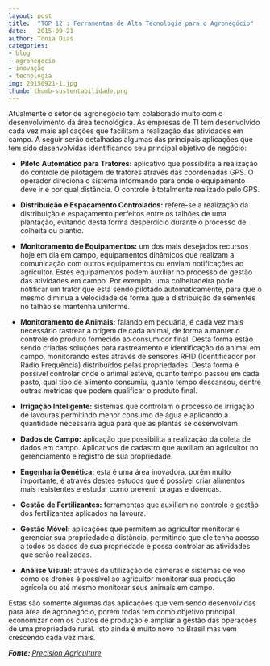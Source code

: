 ```yaml
---
layout: post
title:  "TOP 12 : Ferramentas de Alta Tecnologia para o Agronegócio"
date:   2015-09-21
author: Tonia Dias
categories: 
- blog
- agronegocio
- inovação
- tecnologia
img: 20150921-1.jpg
thumb: thumb-sustentabilidade.png
---
```


Atualmente o setor de agronegócio tem colaborado muito com o desenvolvimento da área tecnológica. As empresas de TI tem desenvolvido cada vez mais aplicações que facilitam a realização das atividades em campo. A seguir serão detalhadas algumas das principais aplicações que tem sido desenvolvidas identificando seu principal objetivo de negócio: <!--more-->

* <b>Piloto Automático para Tratores:</b> aplicativo que possibilita a realização do controle de pilotagem de tratores através das coordenadas GPS. O operador direciona o sistema informando para onde o equipamento deve ir e por qual distância. O controle é totalmente realizado pelo GPS.

* <b>Distribuição e Espaçamento Controlados:</b> refere-se a realização da distribuição e espaçamento perfeitos entre os talhões de uma plantação, evitando desta forma desperdício durante o processo de colheita ou plantio.

* <b>Monitoramento de Equipamentos:</b> um dos mais desejados recursos hoje em dia em campo, equipamentos dinâmicos que realizam a comunicação com outros equipamentos ou enviam notificações ao agricultor. Estes equipamentos podem auxiliar no processo de gestão das atividades em campo. Por exemplo, uma colheitadeira pode notificar um trator que está sendo pilotado automaticamente, para que o mesmo diminua a velocidade de forma que a distribuição de sementes no talhão se mantenha uniforme.

* <b>Monitoramento de Animais:</b> falando em pecuária, é cada vez mais necessário rastrear a origem de cada animal, de forma a manter o controle do produto fornecido ao consumidor final. Desta forma estão sendo criadas soluções para rastreamento e identificação do animal em campo, monitorando estes através de sensores RFID (Identificador por Rádio Frequência) distribuídos pelas propriedades. Desta forma é possível controlar onde o animal esteve, quanto tempo passou em cada pasto, qual tipo de alimento consumiu, quanto tempo descansou, dentre outras métricas que podem qualificar o produto final.

* <b>Irrigação Inteligente:</b> sistemas que controlam o processo de irrigação de lavouras permitindo menor consumo de água e aplicando a quantidade necessária água para que as plantas se desenvolvam.

* <b>Dados de Campo:</b> aplicação que possibilita a realização da coleta de dados em campo. Aplicativos de cadastro que auxiliam ao agricultor no gerenciamento e registro de sua propriedade.

* <b>Engenharia Genética:</b> esta é uma área inovadora, porém muito importante, é através destes estudos que é possível criar alimentos mais resistentes e estudar como prevenir pragas e doenças.

* <b>Gestão de Fertilizantes:</b> ferramentas que auxiliam no controle e gestão dos fertilizantes aplicados na lavoura.

* <b>Gestão Móvel:</b> aplicações que permitem ao agricultor monitorar e gerenciar sua propriedade a distância, permitindo que ele tenha acesso a todos os dados de sua propriedade e possa controlar as atividades que serão realizadas.

* <b>Análise Visual:</b> através da utilização de câmeras e sistemas de voo como os drones é possível ao agricultor monitorar sua produção agrícola ou até mesmo monitorar seus animais em campo. 

Estas são somente algumas das aplicações que vem sendo desenvolvidas para área de agronegócio, porém todas tem como objetivo principal economizar com os custos de produção e ampliar a gestão das operações de uma propriedade rural. Isto ainda é muito novo no Brasil mas vem crescendo cada vez mais.

<i><b>Fonte: </b><a href=" http://precisionagricultu.re/12-most-advanced-agricultural-technologies/">Precision Agriculture
</a></i>